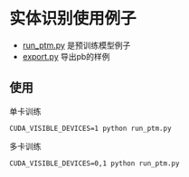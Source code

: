 # 实体识别使用例子
- [run_ptm.py](examples\ner\run_ptm.py) 是预训练模型例子
- [export.py](examples\ner\export.py) 导出pb的样例

## 使用
单卡训练
```
CUDA_VISIBLE_DEVICES=1 python run_ptm.py
```
多卡训练
```
CUDA_VISIBLE_DEVICES=0,1 python run_ptm.py
```

